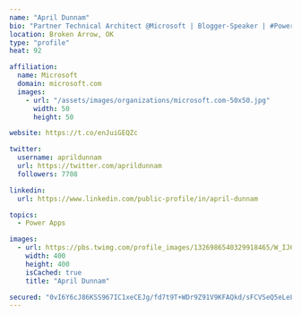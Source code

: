 ```yaml
---
name: "April Dunnam"
bio: "Partner Technical Architect @Microsoft | Blogger-Speaker | #PowerApps, #PowerAutomate, #Office365, #SharePoint | #WIT | #Karaoke Queen"
location: Broken Arrow, OK
type: "profile"
heat: 92

affiliation:
  name: Microsoft
  domain: microsoft.com
  images:
    - url: "/assets/images/organizations/microsoft.com-50x50.jpg"
      width: 50
      height: 50

website: https://t.co/enJuiGEQZc

twitter:
  username: aprildunnam
  url: https://twitter.com/aprildunnam
  followers: 7708

linkedin:
  url: https://www.linkedin.com/public-profile/in/april-dunnam

topics:
  - Power Apps

images:
  - url: https://pbs.twimg.com/profile_images/1326986540329918465/W_IJ6Ih2_400x400.jpg
    width: 400
    height: 400
    isCached: true
    title: "April Dunnam"

secured: "0vI6Y6cJ86KSS967IC1xeCEJg/fd7t9T+WDr9Z91V9KFAQkd/sFCVSeQ5eLeLp4VBZL54E27dQmmk0PlO9ymcRtD3vfQP0F/j1r0yE+QCHIEUtNUmuhyZc8jLdqcLS2pl3RA+yPRuGD+46o+i+W52oQR8QcQpPhrja9ylpq2pCuT87GK0Ik5RRZgz0RhPjxWj4ev/IO9Cv5+PWlbyqSSdxEZqp4SP5cv1TcP5NHiHRukFUDPWrRjn1uGYRhUPp6HRAhqscD0AbzeYiT729oLFaK44KPuCeWbNiTf5IclkrWoLMDiPNilXTD0QHvwTbBMeQVB8NNFd4ia5Ai61yVnM+2PouEjHNCoI90ZbTL4y1LsjLJlcATLMBy/D3y1au0EUkfF96y8J3M+Cx6R6tT7QmbXqzihfFHPg9M1FGST7sE=;5xSy/LDDDtdSLZM9flyO4Q=="
---
```


